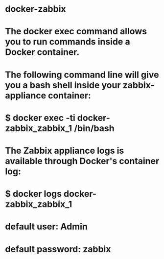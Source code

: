 # docker-zabbix
# The docker exec command allows you to run commands inside a Docker container. 
# The following command line will give you a bash shell inside your zabbix-appliance container:
# $ docker exec -ti docker-zabbix_zabbix_1 /bin/bash

# The Zabbix appliance logs is available through Docker's container log:
# $ docker logs docker-zabbix_zabbix_1

# default user: Admin
# default password: zabbix

